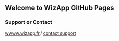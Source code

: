 ## Welcome to WizApp GitHub Pages


### Support or Contact

[wwww.wizapp.fr](https://wwww.wizapp.fr/) / [contact support](https://wwww.wizapp.fr/contact)
